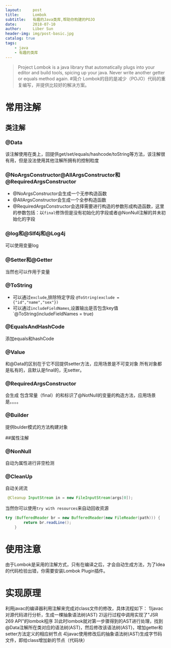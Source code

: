 ```yaml
---
layout:     post
title:      Lombok
subtitle:   有趣的Java类库,帮助你构建的POJO
date:       2018-07-10
author:     Liber Sun
header-img: img/post-basic.jpg
catalog: true
tags:
    - java
    - 有趣的类库
---
```

>Project Lombok is a java library that automatically plugs into your editor and build tools, spicing up your java.
Never write another getter or equals method again.
#简介
Lombok的目的是减少（POJO）代码的重复编写，并提供比较好的解决方案。



# 常用注解
## 类注解
### @Data
   该注解使用在类上，回提供get/set/equals/hashcode/toString等方法，该注解很有用，但是没法使用其他注解所拥有的控制粒度

### @NoArgsConstructor@AllArgsConstructor和@RequiredArgsConstructor
- @NoArgsConstructor会生成一个无参构造函数
- @AllArgsConstructor会生成一个全参构造函数
- @RequiredArgsConstructor会选择需要进行构造的参数形成构造函数，这里的参数包括：以`final`修饰但是没有初始化的字段或者@NonNull注解的并未初始化的字段

### @log和@Slf4j和@Log4j
可以使用变量log

### @Setter和@Getter
当然也可以作用于变量

### @ToString
- 可以通过`exclude`,排除特定字段 `@ToString(exclude = {"id","name","sex"})`
- 可以通过`includeFieldNames`,设置输出是否包含key值`@ToString(includeFieldNames = true)

### @EqualsAndHashCode
   添加equals和hashCode

### @Value
和@Data的区别在于它不回提供setter方法，应用场景是不可变对象
所有对象都是私有的，且默认是final的，无setter。


### @RequiredArgsConstructor
会生成 包含常量（final）的和标识了@NotNull的变量的构造方法，应用场景是。。。。

### @Builder
提供bulder模式的方法构建对象


##属性注解
### @NonNull 
自动为属性进行非空检测

### @CleanUp
自动关闭流
```java
 @Cleanup InputStream in = new FileInputStream(args[0]);
```
当然你可以使用`try with resources`来自动回收资源
```java
try (BufferedReader br = new BufferedReader(new FileReader(path))) {
        return br.readLine();
    }
```

# 使用注意
由于Lombok是采用的注解方式，只有在编译之后，才会自动生成方法，为了Idea的代码检验出错，你需要安装Lombok Plugin插件。


# 实现原理
利用javac的编译器利用注解来完成对class文件的修改，具体流程如下：
1)javac对源代码进行分析，生成一棵抽象语法树(AST)
2)运行过程中调用实现了"JSR 269 API"的lombok程序
3)此时lombok就对第一步骤得到的AST进行处理，找到@Data注解所在类对应的语法树(AST)，然后修改该语法树(AST)，增加getter和setter方法定义的相应树节点
4)javac使用修改后的抽象语法树(AST)生成字节码文件，即给class增加新的节点（代码块）